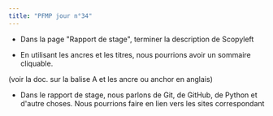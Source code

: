 ```yaml
---
title: "PFMP jour n°34"
---
```


- Dans la page "Rapport de stage", terminer la description de Scopyleft

- En utilisant les ancres et les titres, nous pourrions avoir un sommaire cliquable.

(voir la doc. sur la balise A et les ancre ou anchor en anglais)

- Dans le rapport de stage, nous parlons de Git, de GitHub, de Python et d'autre choses.
Nous pourrions faire en lien vers les sites correspondant